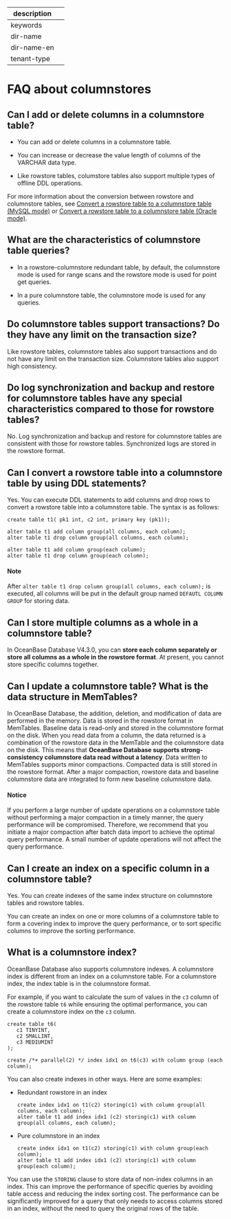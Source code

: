 | description ||
|---|---|
| keywords ||
| dir-name ||
| dir-name-en ||
| tenant-type ||

# FAQ about columnstores

## Can I add or delete columns in a columnstore table?

* You can add or delete columns in a columnstore table.

* You can increase or decrease the value length of columns of the VARCHAR data type.

* Like rowstore tables, columstore tables also support multiple types of offline DDL operations.

For more information about the conversion between rowstore and columnstore tables, see [Convert a rowstore table to a columnstore table (MySQL mode)](../700.reference/300.database-object-management/100.manage-object-of-mysql-mode/200.manage-tables-of-mysql-mode/600.change-table-of-mysql-mode.md) or [Convert a rowstore table to a columnstore table (Oracle mode)](../700.reference/300.database-object-management/200.manage-object-of-oracle-mode/100.manage-tables-of-oracle-mode/600.change-table-of-oracle-mode.md).

## What are the characteristics of columnstore table queries?

* In a rowstore-columnstore redundant table, by default, the columnstore mode is used for range scans and the rowstore mode is used for point get queries.

* In a pure columnstore table, the columnstore mode is used for any queries.

## Do columnstore tables support transactions? Do they have any limit on the transaction size?

Like rowstore tables, columnstore tables also support transactions and do not have any limit on the transaction size. Columnstore tables also support high consistency.

## Do log synchronization and backup and restore for columnstore tables have any special characteristics compared to those for rowstore tables?

No. Log synchronization and backup and restore for columnstore tables are consistent with those for rowstore tables. Synchronized logs are stored in the rowstore format.

## Can I convert a rowstore table into a columnstore table by using DDL statements?

Yes. You can execute DDL statements to add columns and drop rows to convert a rowstore table into a columnstore table. The syntax is as follows:

```shell
create table t1( pk1 int, c2 int, primary key (pk1));

alter table t1 add column group(all columns, each column);
alter table t1 drop column group(all columns, each column);

alter table t1 add column group(each column);
alter table t1 drop column group(each column);
```

<main id="notice" type='explain'>
  <h4>Note</h4>
  <p>After <code>alter table t1 drop column group(all columns, each column);</code> is executed, all columns will be put in the default group named <code>DEFAUTL COLUMN GROUP</code> for storing data. </p>
</main>


## Can I store multiple columns as a whole in a columnstore table?

In OceanBase Database V4.3.0, you can **store each column separately or store all columns as a whole in the rowstore format**. At present, you cannot store specific columns together.

## Can I update a columnstore table? What is the data structure in MemTables?

In OceanBase Database, the addition, deletion, and modification of data are performed in the memory. Data is stored in the rowstore format in MemTables. Baseline data is read-only and stored in the columnstore format on the disk. When you read data from a column, the data returned is a combination of the rowstore data in the MemTable and the columnstore data on the disk. This means that **OceanBase Database supports strong-consistency columnstore data read without a latency**. Data written to MemTables supports minor compactions. Compacted data is still stored in the rowstore format. After a major compaction, rowstore data and baseline columnstore data are integrated to form new baseline columnstore data.

<main id="notice" type='notice'>
  <h4>Notice</h4>
  <p>If you perform a large number of update operations on a columnstore table without performing a major compaction in a timely manner, the query performance will be compromised. Therefore, we recommend that you initiate a major compaction after batch data import to achieve the optimal query performance. A small number of update operations will not affect the query performance. </p>
</main>

<!-- ![Columnstore table update](https://obbusiness-private.oss-cn-shanghai.aliyuncs.com/doc/img/observer-enterprise/V4.3.0/8.faq/Column%20update.jpg) -->

## Can I create an index on a specific column in a columnstore table?

Yes. You can create indexes of the same index structure on columnstore tables and rowstore tables.

You can create an index on one or more columns of a columnstore table to form a covering index to improve the query performance, or to sort specific columns to improve the sorting performance.

## What is a columnstore index?

OceanBase Database also supports columnstore indexes. A columnstore index is different from an index on a columnstore table. For a columnstore index, the index table is in the columnstore format.

For example, if you want to calculate the sum of values in the `c3` column of the rowstore table `t6` while ensuring the optimal performance, you can create a columnstore index on the `c3` column.

```shell
create table t6(
   c1 TINYINT,
   c2 SMALLINT,
   c3 MEDIUMINT
);

create /*+ parallel(2) */ index idx1 on t6(c3) with column group (each column);

```

You can also create indexes in other ways. Here are some examples:

* Redundant rowstore in an index

   ```shell
   create index idx1 on t1(c2) storing(c1) with column group(all columns, each column);
   alter table t1 add index idx1 (c2) storing(c1) with column group(all columns, each column);
   ```

* Pure columnstore in an index

   ```
   create index idx1 on t1(c2) storing(c1) with column group(each column);
   alter table t1 add index idx1 (c2) storing(c1) with column group(each column);
   ```

You can use the `STORING` clause to store data of non-index columns in an index. This can improve the performance of specific queries by avoiding table access and reducing the index sorting cost. The performance can be significantly improved for a query that only needs to access columns stored in an index, without the need to query the original rows of the table.